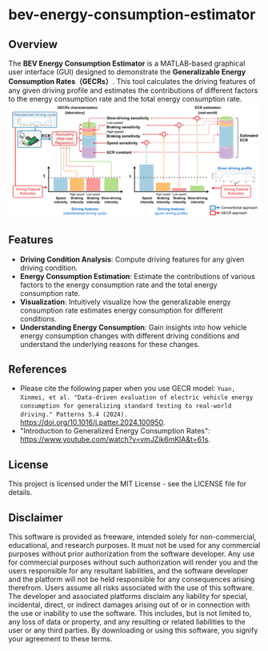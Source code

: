 # bev-energy-consumption-estimator
## Overview
The **BEV Energy Consumption Estimator** is a MATLAB-based graphical user interface (GUI) designed to demonstrate the **Generalizable Energy Consumption Rates（GECRs）**. This tool calculates the driving features of any given driving profile and estimates the contributions of different factors to the energy consumption rate and the total energy consumption rate.
![image](https://github.com/MOTIVES-LAB/bev-energy-consumption-estimator/blob/main/figures/schemetic.svg)

## Features
- **Driving Condition Analysis**: Compute driving features for any given driving condition.
- **Energy Consumption Estimation**: Estimate the contributions of various factors to the energy consumption rate and the total energy consumption rate.
- **Visualization**: Intuitively visualize how the generalizable energy consumption rate estimates energy consumption for different conditions.
- **Understanding Energy Consumption**: Gain insights into how vehicle energy consumption changes with different driving conditions and understand the underlying reasons for these changes.

## References
- Please cite the following paper when you use GECR model:
`Yuan, Xinmei, et al. "Data-driven evaluation of electric vehicle energy consumption for generalizing standard testing to real-world driving." Patterns 5.4 (2024).`\
https://doi.org/10.1016/j.patter.2024.100950.
- "Introduction to Generalized Energy Consumption Rates":
https://www.youtube.com/watch?v=vmJZik6mKlA&t=61s.


## License
This project is licensed under the MIT License - see the LICENSE file for details.

## Disclaimer
This software is provided as freeware, intended solely for non-commercial, educational, and research purposes. It must not be used for any commercial purposes without prior authorization from the software developer. Any use for commercial purposes without such authorization will render you and the users responsible for any resultant liabilities, and the software developer and the platform will not be held responsible for any consequences arising therefrom.
Users assume all risks associated with the use of this software. The developer and associated platforms disclaim any liability for special, incidental, direct, or indirect damages arising out of or in connection with the use or inability to use the software. This includes, but is not limited to, any loss of data or property, and any resulting or related liabilities to the user or any third parties.
By downloading or using this software, you signify your agreement to these terms.

